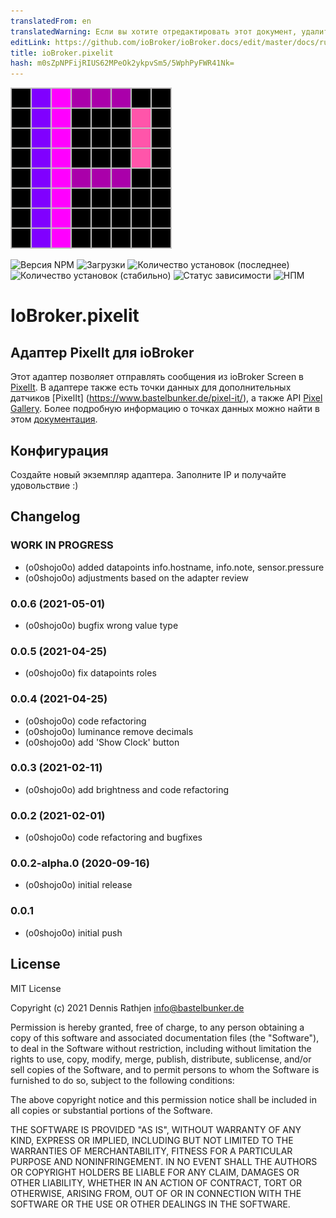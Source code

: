 ```yaml
---
translatedFrom: en
translatedWarning: Если вы хотите отредактировать этот документ, удалите поле «translationFrom», в противном случае этот документ будет снова автоматически переведен
editLink: https://github.com/ioBroker/ioBroker.docs/edit/master/docs/ru/adapterref/iobroker.pixelit/README.md
title: ioBroker.pixelit
hash: m0sZpNPFijRIUS62MPeOk2ykpvSm5/5WphPyFWR41Nk=
---
```

![Логотип](../../../en/adapterref/iobroker.pixelit/admin/pixelit.png)

![Версия NPM](http://img.shields.io/npm/v/iobroker.pixelit.svg)
![Загрузки](https://img.shields.io/npm/dm/iobroker.pixelit.svg)
![Количество установок (последнее)](http://iobroker.live/badges/pixelit-installed.svg)
![Количество установок (стабильно)](http://iobroker.live/badges/pixelit-stable.svg)
![Статус зависимости](https://img.shields.io/david/o0shojo0o/iobroker.pixelit.svg)
![НПМ](https://nodei.co/npm/iobroker.pixelit.png?downloads=true)

# IoBroker.pixelit
## Адаптер PixelIt для ioBroker
Этот адаптер позволяет отправлять сообщения из ioBroker Screen в [PixelIt](https://www.bastelbunker.de/pixel-it/).
В адаптере также есть точки данных для дополнительных датчиков [PixelIt] (https://www.bastelbunker.de/pixel-it/), а также API [Pixel Gallery](https://pixelit.bastelbunker.de/PixelGallery).
Более подробную информацию о точках данных можно найти в этом [документация](https://docs.bastelbunker.de/ioBroker_pixelit/options.html).

## Конфигурация
Создайте новый экземпляр адаптера. Заполните IP и получайте удовольствие :)

## Changelog

<!--
 https://github.com/AlCalzone/release-script#usage
    npm run release minor -- --all 0.9.8 -> 0.10.0
    npm run release patch -- --all 0.9.8 -> 0.9.9
    npm run release prerelease beta -- --all v0.2.1 -> v0.2.2-beta.0
	Placeholder for the next version (at the beginning of the line):
	### __WORK IN PROGRESS__
-->

### **WORK IN PROGRESS**

-   (o0shojo0o) added datapoints info.hostname, info.note, sensor.pressure
-   (o0shojo0o) adjustments based on the adapter review

### 0.0.6 (2021-05-01)

-   (o0shojo0o) bugfix wrong value type

### 0.0.5 (2021-04-25)

-   (o0shojo0o) fix datapoints roles

### 0.0.4 (2021-04-25)

-   (o0shojo0o) code refactoring
-   (o0shojo0o) luminance remove decimals
-   (o0shojo0o) add 'Show Clock' button

### 0.0.3 (2021-02-11)

-   (o0shojo0o) add brightness and code refactoring

### 0.0.2 (2021-02-01)

-   (o0shojo0o) code refactoring and bugfixes

### 0.0.2-alpha.0 (2020-09-16)

-   (o0shojo0o) initial release

### 0.0.1

-   (o0shojo0o) initial push

## License

MIT License

Copyright (c) 2021 Dennis Rathjen <info@bastelbunker.de>

Permission is hereby granted, free of charge, to any person obtaining a copy
of this software and associated documentation files (the "Software"), to deal
in the Software without restriction, including without limitation the rights
to use, copy, modify, merge, publish, distribute, sublicense, and/or sell
copies of the Software, and to permit persons to whom the Software is
furnished to do so, subject to the following conditions:

The above copyright notice and this permission notice shall be included in all
copies or substantial portions of the Software.

THE SOFTWARE IS PROVIDED "AS IS", WITHOUT WARRANTY OF ANY KIND, EXPRESS OR
IMPLIED, INCLUDING BUT NOT LIMITED TO THE WARRANTIES OF MERCHANTABILITY,
FITNESS FOR A PARTICULAR PURPOSE AND NONINFRINGEMENT. IN NO EVENT SHALL THE
AUTHORS OR COPYRIGHT HOLDERS BE LIABLE FOR ANY CLAIM, DAMAGES OR OTHER
LIABILITY, WHETHER IN AN ACTION OF CONTRACT, TORT OR OTHERWISE, ARISING FROM,
OUT OF OR IN CONNECTION WITH THE SOFTWARE OR THE USE OR OTHER DEALINGS IN THE
SOFTWARE.